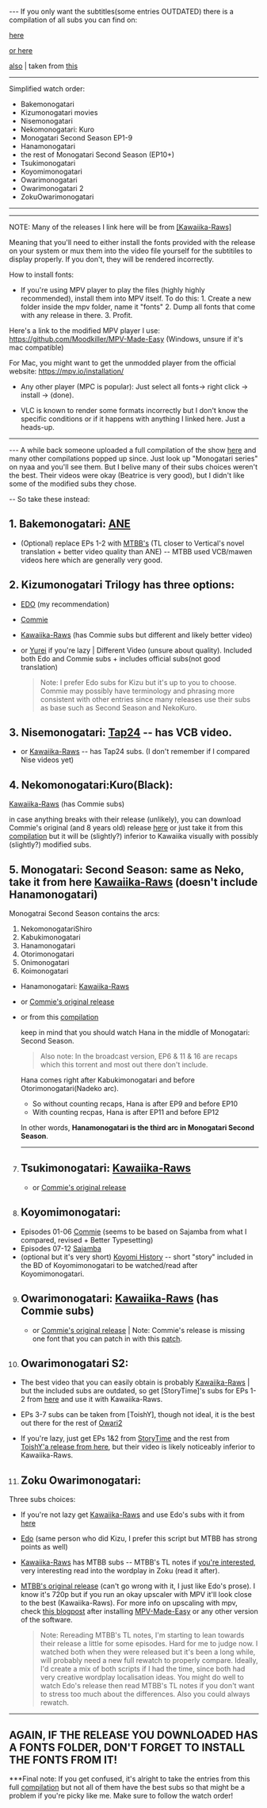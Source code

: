 --- If you only want the subtitles(some entries OUTDATED) there is a compilation of all subs you can find on:

   [here](https://nyaa.si/view/1142031) 
   
[or here](https://mega.nz/#!7EQT1SRC!TtJDL-mNLaS1CcfdMBM3RLu-pPpgSXOLA8WuAO5QXlw)

   [also](https://kitsunekko.net/subtitles/Monogatari%20All%20Seasons%20Modified%20Batch/Monogatari_All_Seasons_(without_fonts).tar.xz(2).zip) | taken from [this](https://kitsunekko.net/dirlist.php?dir=subtitles%2FMonogatari+All+Seasons+Modified+Batch%2F)
_______________________________________________________________________________________
Simplified watch order:
* Bakemonogatari
* Kizumonogatari movies
* Nisemonogatari
* Nekomonogatari: Kuro
* Monogatari Second Season EP1-9
* Hanamonogatari
* the rest of Monogatari Second Season (EP10+)
* Tsukimonogatari
* Koyomimonogatari
* Owarimonogatari
* Owarimonogatari 2
* ZokuOwarimonogatari
_______________________________________________________________________________________



***************************************************************************************************************
NOTE:	Many of the releases I link here will be from [[Kawaiika-Raws]](https://nyaa.si/user/DeadNews)

Meaning that you'll need to either install the fonts provided with the release on your system or mux them into 
the video file yourself for the subtitiles to display properly. If you don't, they will be rendered incorrectly.

How to install fonts: 

- If you're using MPV player to play the files (highly highly recommended), install them into MPV itself. To do this:
		1. Create a new folder inside the mpv folder, name it "fonts"
		2. Dump all fonts that come with any release in there.
		3. Profit.

Here's a link to the modified MPV player I use: https://github.com/Moodkiller/MPV-Made-Easy (Windows, unsure if it's mac compatible)

For Mac, you might want to get the unmodded player from the official website: https://mpv.io/installation/


- Any other player (MPC is popular): Just select all fonts-> right click -> install -> (done).

- VLC is known to render some formats incorrectly but I don't know the specific conditions or if it happens with anything I linked here. Just a heads-up.
***************************************************************************************************************


--- A while back someone uploaded a full compilation of the show [here](https://nyaa.si/view/1160744) and many other compilations popped up since. Just look up "Monogatari series" on nyaa 
and you'll see them. But I belive many of their subs choices weren't the best. Their videos were okay (Beatrice is very good), but I didn't like some of the modified subs they chose. 



-- So take these instead:


## 1. Bakemonogatari: [ANE](https://nyaa.si/view/256450)
   * (Optional) replace EPs 1-2 with [MTBB's](https://nyaa.si/view/1260802) (TL closer to Vertical's novel translation + better video quality than ANE) -- MTBB used VCB/mawen videos here which are generally very good.


## 2. Kizumonogatari Trilogy has three options: 
* [EDO](https://nyaa.si/view/1073285) (my recommendation)
* [Commie](https://nyaa.si/view/1073285) 
* [Kawaiika-Raws](https://nyaa.si/view/1141748) (has Commie subs but different and likely better video)
*   or [Yurei](https://nyaa.si/?f=0&c=0_0&q=Y%C5%ABrei+Kizumonogatari+) if you're lazy | Different Video (unsure about quality). Included both Edo and Commie subs + includes official subs(not good translation)
	
	>Note: I prefer Edo subs for Kizu but it's up to you to choose. Commie may possibly have terminology and phrasing more consistent with other entries since many releases use their subs as base such as Second Season and NekoKuro.


## 3. Nisemonogatari: [Tap24](https://nyaa.si/view/1103251) -- has VCB video.
   * or [Kawaiika-Raws](https://nyaa.si/view/1163419) -- has Tap24 subs. (I don't remember if I compared Nise videos yet)


## 4. Nekomonogatari:Kuro(Black): 
[Kawaiika-Raws](https://nyaa.si/view/1163420) (has Commie subs)

in case anything breaks with their release (unlikely), you can download Commie's original (and 8 years old) release [here](https://nyaa.si/view/424165)	or just take it from this [compilation](https://nyaa.si/view/1160744) but it will be (slightly?) inferior to Kawaiika visually with possibly (slightly?) modified subs.


## 5. Monogatari: Second Season:  same as Neko, take it from here [Kawaiika-Raws](https://nyaa.si/view/1163288) (doesn't include Hanamonogatari)
    
Monogatrai Second Season contains the arcs:

1. NekomonogatariShiro
2. Kabukimonogatari
3. Hanamonogatari
4. Otorimonogatari
5. Onimonogatari
6. Koimonogatari

* Hanamonogatari: [Kawaiika-Raws](https://nyaa.si/view/1145617)
* or [Commie's original release](https://nyaa.si/view/1001039)
* or from this [compilation](https://nyaa.si/view/1160744)
                 
    keep in mind that you should watch Hana in the middle of Monogatari: Second Season.

	>Also note:	In the broadcast version, EP6 & 11 & 16 are recaps which this torrent and most out there don't include.
	
    Hana comes right after Kabukimonogatari and before Otorimonogatari(Nadeko arc). 
    
    * So without counting recaps, Hana is after EP9 and before EP10
    * With counting recpas, Hana is after EP11 and before EP12
																						
    In other words, **Hanamonogatari is the third arc in Monogatari Second Season**.
    ____________________________________________________________________



7. ## Tsukimonogatari: [Kawaiika-Raws](https://nyaa.si/view/1145618)
	* or [Commie's original release](https://nyaa.si/view/739772)


8. ## Koyomimonogatari:
* Episodes 01-06 [Commie](https://nyaa.si/view/1246528) (seems to be based on Sajamba from what I compared, revised + Better Typesetting)
* Episodes 07-12 [Sajamba](https://nyaa.si/view/835714)
* (optional but it's very short) [Koyomi History](https://nyaa.si/view/1141750) -- short "story" included in the BD of Koyomimonogatari to be watched/read after Koyomimonogatari.
		
		
9. ## Owarimonogatari: [Kawaiika-Raws](https://nyaa.si/view/1163284) (has Commie subs)
	 * or [Commie's original release](https://nyaa.si/view/1011605) | Note: Commie's release is missing one font that you can patch in with this [patch](https://commiesubs.com/wp-content/uploads/2018/03/owari_patches.zip).


10. ## Owarimonogatari S2: 
* The best video that you can easily obtain is probably [Kawaiika-Raws](https://nyaa.si/view/1137467) | but the included subs are outdated, so get [StoryTime]'s subs for EPs 1-2 from [here](https://kitsunekko.net/subtitles/Owarimonogatari%20S02%20(2017)/[Storytime]%20Owarimonogatari%20(Ge)%20Mayoi%20Hell%20subs.zip) and use it with Kawaiika-Raws.
* EPs 3-7 subs can be taken from [ToishY], though not ideal, it is the best out there for the rest of [Owari2](https://mega.nz/file/07oRGYTJ#DKxB9zKqVj4X_LzHwIU0mcw4ZWW2VMppkMwkNugsHWg)
			
 * If you're lazy, just get EPs 1&2 from [StoryTime](https://nyaa.si/view/1231415) and the rest from [ToishY'a release from here](https://nyaa.si/view/1178566), but their video is likely noticeably inferior to Kawaiika-Raws.


11. ## Zoku Owarimonogatari:

Three subs choices:
* If you're not lazy get [Kawaiika-Raws](https://nyaa.si/view/1134728) and use Edo's subs with it from [here](https://kitsunekko.net/subtitles/Zoku%20Owarimonogatari/[Edo]%20Zoku%20Owarmonogarai.zip)
* [Edo](https://nyaa.si/user/EdoPhantom?f=0&c=0_0&q=zoku) (same person who did Kizu, I prefer this script but MTBB has strong points as well)
* [Kawaiika-Raws](https://nyaa.si/view/1134728) has MTBB subs -- MTBB's TL notes if [you're interested](https://pastebin.com/JnQSCG9M), very interesting read into the wordplay in Zoku (read it after).
* [MTBB's original release](https://nyaa.si/view/1138570) (can't go wrong with it, I just like Edo's prose). I know it's 720p but if you run an okay upscaler with MPV it'll look close to the best (Kawaiika-Raws). For more info on upscaling with mpv, check [this blogpost](https://iamscum.wordpress.com/guides/videoplayback-guide/mpv-conf/) after installing [MPV-Made-Easy](https://github.com/Moodkiller/MPV-Made-Easy) or any other version of the software.

	>Note: Rereading MTBB's TL notes, I'm starting to lean towards their release a little for some episodes. Hard for me to judge now. I watched both when they were released but it's been a long while, will probably need a new full rewatch to properly compare. Ideally, I'd create a mix of both scripts if I had the time, since both had very creative wordplay localisation ideas. You might do well to watch Edo's release then read MTBB's TL notes if you don't want to stress too much about the differences. Also you could always rewatch.






-------------------------------------------------------------------------------------------------------------------------------------------------
**AGAIN, IF THE RELEASE YOU DOWNLOADED HAS A FONTS FOLDER, DON'T FORGET TO INSTALL THE FONTS FROM IT!**
-------------------------------------------------------------------------------------------------------------------------------------------------


***Final note: 
If you get confused, it's alright to take the entries from this full [compilation](https://nyaa.si/view/1160744)
but not all of them have the best subs so that might be a problem if you're picky like me. Make sure to follow the watch order!
